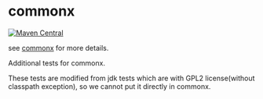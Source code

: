 # commonx

[![Maven Central](https://maven-badges.herokuapp.com/maven-central/com.xenoamess/commonx_additional_tests/badge.svg)](https://maven-badges.herokuapp.com/maven-central/com.xenoamess/commonx_additional_tests)

see [commonx](https://github.com/XenoAmess/commonx) for more details.

Additional tests for commonx.
 
These tests are modified from jdk tests which are with GPL2 license(without classpath exception), so we cannot put it directly in commonx.